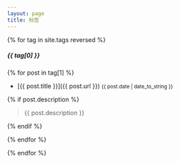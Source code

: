 ```yaml
---
layout: page
title: 标签
---
```

{% for tag in site.tags reversed %}

##### {{ tag[0] }}

{% for post in tag[1] %}

 - [{{ post.title }}]({{ post.url }}) <small>{{ post.date | date_to_string }}</small>
 
{% if post.description %}
  
  > {{ post.description }}
  
{% endif %}

{% endfor %}

{% endfor %}
